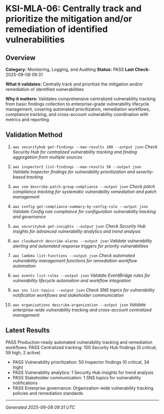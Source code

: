 # KSI-MLA-06: Centrally track and prioritize the mitigation and/or remediation of identified vulnerabilities

## Overview

**Category:** Monitoring, Logging, and Auditing
**Status:** PASS
**Last Check:** 2025-09-08 09:31

**What it validates:** Centrally track and prioritize the mitigation and/or remediation of identified vulnerabilities

**Why it matters:** Validates comprehensive centralized vulnerability tracking from basic findings collection to enterprise-grade vulnerability lifecycle management, covering automated prioritization, remediation workflows, compliance tracking, and cross-account vulnerability coordination with metrics and reporting

## Validation Method

1. `aws securityhub get-findings --max-results 100 --output json`
   *Check Security Hub for centralized vulnerability tracking and finding aggregation from multiple sources*

2. `aws inspector2 list-findings --max-results 50 --output json`
   *Validate Inspector findings for vulnerability prioritization and severity-based tracking*

3. `aws ssm describe-patch-group-compliance --output json`
   *Check patch compliance tracking for systematic vulnerability remediation and patch management*

4. `aws config get-compliance-summary-by-config-rule --output json`
   *Validate Config rule compliance for configuration vulnerability tracking and governance*

5. `aws securityhub get-insights --output json`
   *Check Security Hub insights for advanced vulnerability analytics and trend analysis*

6. `aws cloudwatch describe-alarms --output json`
   *Validate vulnerability alerting and automated response triggers for priority vulnerabilities*

7. `aws lambda list-functions --output json`
   *Check automated vulnerability management functions for remediation workflow automation*

8. `aws events list-rules --output json`
   *Validate EventBridge rules for vulnerability lifecycle automation and workflow integration*

9. `aws sns list-topics --output json`
   *Check SNS topics for vulnerability notification workflows and stakeholder communication*

10. `aws organizations describe-organization --output json`
   *Validate enterprise-wide vulnerability tracking and cross-account centralized management*

## Latest Results

PASS Production-ready automated vulnerability tracking and remediation workflows: PASS Centralized tracking: 100 Security Hub findings (0 critical, 59 high, 2 active)
- PASS Vulnerability prioritization: 50 Inspector findings (0 critical, 34 high)
- PASS Vulnerability analytics: 1 Security Hub insights for trend analysis
- PASS Stakeholder communication: 1 SNS topics for vulnerability notifications
- PASS Enterprise governance: Organization-wide vulnerability tracking policies and remediation standards

---
*Generated 2025-09-08 09:31 UTC*